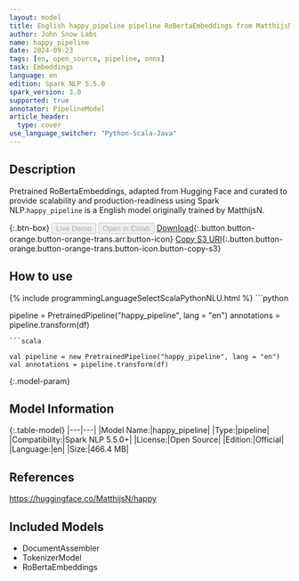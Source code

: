 ```yaml
---
layout: model
title: English happy_pipeline pipeline RoBertaEmbeddings from MatthijsN
author: John Snow Labs
name: happy_pipeline
date: 2024-09-23
tags: [en, open_source, pipeline, onnx]
task: Embeddings
language: en
edition: Spark NLP 5.5.0
spark_version: 3.0
supported: true
annotator: PipelineModel
article_header:
  type: cover
use_language_switcher: "Python-Scala-Java"
---
```


## Description

Pretrained RoBertaEmbeddings, adapted from Hugging Face and curated to provide scalability and production-readiness using Spark NLP.`happy_pipeline` is a English model originally trained by MatthijsN.

{:.btn-box}
<button class="button button-orange" disabled>Live Demo</button>
<button class="button button-orange" disabled>Open in Colab</button>
[Download](https://s3.amazonaws.com/auxdata.johnsnowlabs.com/public/models/happy_pipeline_en_5.5.0_3.0_1727057083302.zip){:.button.button-orange.button-orange-trans.arr.button-icon}
[Copy S3 URI](s3://auxdata.johnsnowlabs.com/public/models/happy_pipeline_en_5.5.0_3.0_1727057083302.zip){:.button.button-orange.button-orange-trans.button-icon.button-copy-s3}

## How to use



<div class="tabs-box" markdown="1">
{% include programmingLanguageSelectScalaPythonNLU.html %}
```python

pipeline = PretrainedPipeline("happy_pipeline", lang = "en")
annotations =  pipeline.transform(df)   

```
```scala

val pipeline = new PretrainedPipeline("happy_pipeline", lang = "en")
val annotations = pipeline.transform(df)

```
</div>

{:.model-param}
## Model Information

{:.table-model}
|---|---|
|Model Name:|happy_pipeline|
|Type:|pipeline|
|Compatibility:|Spark NLP 5.5.0+|
|License:|Open Source|
|Edition:|Official|
|Language:|en|
|Size:|466.4 MB|

## References

https://huggingface.co/MatthijsN/happy

## Included Models

- DocumentAssembler
- TokenizerModel
- RoBertaEmbeddings